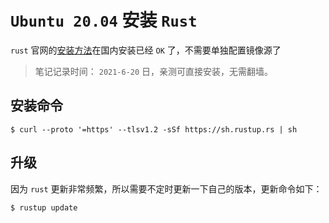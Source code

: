 # `Ubuntu 20.04` 安装 `Rust`

`rust` 官网的[安装方法](https://www.rust-lang.org/tools/install)在国内安装已经 `OK` 了，不需要单独配置镜像源了

> 笔记记录时间： `2021-6-20` 日，亲测可直接安装，无需翻墙。

## 安装命令

```shell
$ curl --proto '=https' --tlsv1.2 -sSf https://sh.rustup.rs | sh
```

## 升级

因为 `rust` 更新非常频繁，所以需要不定时更新一下自己的版本，更新命令如下：

```shell
$ rustup update
```
